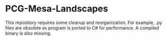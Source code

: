 # PCG-Mesa-Landscapes
 
This repository requires some cleanup and reorganization. For example, .py files are obsolete as program is ported to C# for performance.
A compiled binary is also missing.
